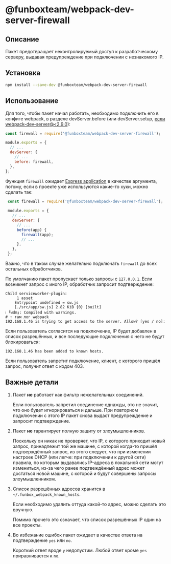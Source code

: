 # @funboxteam/webpack-dev-server-firewall

## Описание

Пакет предотвращает неконтролируемый доступ к разработческому серверу,
выдавая предупреждение при подключении с незнакомого IP.

## Установка

```bash
npm install --save-dev @funboxteam/webpack-dev-server-firewall
```

## Использование

Для того, чтобы пакет начал работать, необходимо подключить его в конфиге
webpack, в разделе devServer.before (или devServer.setup, [если webpack-dev-server@<2.9.0](https://github.com/webpack/webpack-dev-server/releases/tag/v2.9.0)):

```js
const firewall = require('@funboxteam/webpack-dev-server-firewall');

module.exports = {
  // ...
  devServer: {
    // ...
    before: firewall,
  },
};
```

Функция `firewall` ожидает [Express application](https://expressjs.com/en/4x/api.html#app) в качестве аргумента,
потому, если в проекте уже используются какие-то хуки, можно сделать так:

```js
 const firewall = require('@funboxteam/webpack-dev-server-firewall');
 
 module.exports = {
   // ...
   devServer: {
     // ...
     before(app) {
       firewall(app);
       // ...
     },
   },
 };
```

Важно, что в таком случае желательно подключать `firewall` до всех остальных обработчиков.

По умолчанию пакет пропускает только запросы с `127.0.0.1`.
Если возникнет запрос с иного IP, обработчик запросит подтверждение:

```text
Child serviceworker-plugin:
     1 asset
    Entrypoint undefined = sw.js
    [./src/app/sw.js] 2.82 KiB {0} [built]
ℹ ｢wdm｣: Compiled with warnings.
# ↑ там лог webpack
192.168.1.46 is trying to get access to the server. Allow? [yes / no]:
``` 

Если пользователь согласится на подключение, IP будет добавлен в список разрешённых,
и все последующие подключения с него не будут блокироваться:

```text
192.168.1.46 has been added to known hosts.
``` 

Если пользователь запретит подключение, клиент, с которого пришёл запрос, 
получит ответ с кодом 403.

## Важные детали

1. Пакет **не** работает как фильтр нежелательных соединений. 
   
   Если пользователь запретил соединение однажды, это не значит, 
   что оно будет игнорироваться и дальше. При повторном подключении с этого IP 
   пакет снова выдаст предупреждение и запросит подтверждение.
   
2. Пакет **не** гарантирует полную защиту от злоумышленников.

   Поскольку он никак не проверяет, что IP, с которого приходит новый запрос,
   принадлежит той же машине, с которой когда-то пришёл подтверждённый запрос,
   из этого следует, что при изменении настроек DHCP (или легче: при подключении к другой сети)
   правила, по которым выдавались IP-адреса в локальной сети могут измениться,
   из-за чего ранее подтвеждённый адрес может достаться новой машине, с которой 
   и будут совершены запросы злоумышленником.
   
3. Список разрешённых адресов хранится в `~/.funbox_webpack_known_hosts`.

   Если необходимо удалить оттуда какой-то адрес, можно сделать это вручную.
   
   Помимо прочего это означает, что список разрешённых IP один на все проекты.
   
4. Во избежание ошибок пакет ожидает в качестве ответа на подтверждение `yes` или `no`.

   Короткий ответ вроде `y` недопустим. Любой ответ кроме `yes` приравнивается к `no`.
